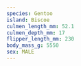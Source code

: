 ```yaml
---
species: Gentoo
island: Biscoe
culmen_length_mm: 52.1
culmen_depth_mm: 17
flipper_length_mm: 230
body_mass_g: 5550
sex: MALE
---
```


